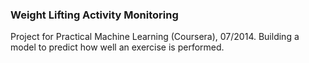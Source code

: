 ### Weight Lifting Activity Monitoring

Project for Practical Machine Learning (Coursera), 07/2014. Building a model to predict how well an exercise is performed.